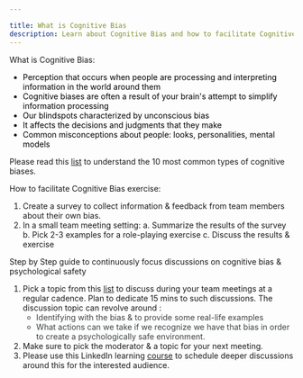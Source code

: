 ```yaml
---

title: What is Cognitive Bias
description: Learn about Cognitive Bias and how to facilitate Cognitive Bias exercise.
---
```


What is Cognitive Bias:

- <span class="colour" style="color:rgb(0, 0, 0)">Perception that occurs when people are processing and interpreting information in the world around them</span>
- <span class="colour" style="color:rgb(0, 0, 0)">Cognitive biases are often a result of your brain's attempt to simplify information processing</span>
- <span class="colour" style="color:rgb(0, 0, 0)">Our blindspots characterized by unconscious bias</span>
- <span class="colour" style="color:rgb(0, 0, 0)">It affects the decisions and judgments that they make</span>
- <span class="colour" style="color:rgb(0, 0, 0)">Common misconceptions about people: looks, personalities, mental models</span>

Please read this [list](https://www.verywellmind.com/cognitive-biases-distort-thinking-2794763) to understand the 10 most common types of cognitive biases.

How to facilitate Cognitive Bias exercise:

1. Create a survey to collect information & feedback from team members about their own bias.
1. In a small team meeting setting:
   a. Summarize the results of the survey
   b. Pick 2-3 examples for a role-playing exercise
   c. Discuss the results & exercise

Step by Step guide to continuously focus discussions on cognitive bias & psychological safety

1. Pick a topic from this [list](https://www.linkedin.com/learning/overcoming-cognitive-bias/make-better-decisions-by-understanding-bias-2?u=2255073) to discuss during your team meetings at a regular cadence. Plan to dedicate 15 mins to such discussions. The discussion topic can revolve around :
   - <span class="colour" style="color: rgb(60, 64, 67);"> Identifying with the bias & to provide some real-life examples</span>
   - <span class="colour" style="color: rgb(60, 64, 67);">What actions can we take if we recognize we have that bias in order to create a psychologically safe environment.</span>
1. Make sure to pick the moderator & a topic for your next meeting.
1. Please use this LinkedIn learning [course](https://www.linkedin.com/learning/overcoming-cognitive-bias/make-better-decisions-by-understanding-bias-2?u=2255073) to schedule deeper discussions around this for the interested audience.
